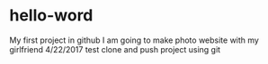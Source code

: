 # hello-word
My first project in github
I am going to make photo website with my girlfriend
4/22/2017 test clone and push project using git
